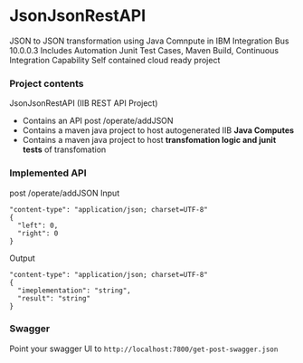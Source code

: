# JsonJsonRestAPI
JSON to JSON transformation using Java Comnpute in IBM Integration Bus 10.0.0.3
Includes Automation Junit Test Cases, Maven Build, Continuous Integration Capability
Self contained cloud ready project

### Project contents

JsonJsonRestAPI (IIB REST API Project)
- Contains an API post /operate/addJSON 
- Contains a maven java project to host autogenerated IIB **Java Computes**
- Contains a maven java project to host **transfomation logic and junit tests** of transfomation



### Implemented API
post /operate/addJSON 
Input
```
"content-type": "application/json; charset=UTF-8"
{
  "left": 0,
  "right": 0
}
```
Output
```
"content-type": "application/json; charset=UTF-8"
{
  "imeplementation": "string",
  "result": "string"
}
```
### Swagger
Point your swagger UI to `http://localhost:7800/get-post-swagger.json`
